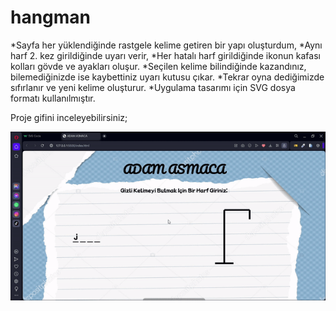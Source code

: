 # hangman
*Sayfa her yüklendiğinde rastgele kelime getiren bir yapı oluşturdum,
*Aynı harf 2. kez girildiğinde uyarı verir,
*Her hatalı harf girildiğinde ikonun kafası kolları gövde ve ayakları oluşur.
*Seçilen kelime bilindiğinde kazandınız, bilemediğinizde ise kaybettiniz uyarı kutusu çıkar.
*Tekrar oyna dediğimizde sıfırlanır ve yeni kelime oluşturur.
*Uygulama tasarımı için SVG dosya formatı kullanılmıştır.

Proje gifini inceleyebilirsiniz;


![](./others/ezgif.com-video-to-gif%20(12).gif)

